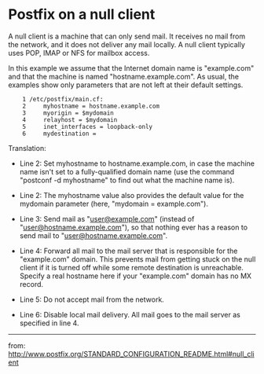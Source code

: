 # Postfix on a null client

A null client is a machine that can only send mail. It receives no mail from the network, and it does not deliver any mail locally. A null client typically uses POP, IMAP or NFS for mailbox access.

In this example we assume that the Internet domain name is "example.com" and that the machine is named "hostname.example.com". As usual, the examples show only parameters that are not left at their default settings.

```
    1 /etc/postfix/main.cf:
    2     myhostname = hostname.example.com
    3     myorigin = $mydomain
    4     relayhost = $mydomain
    5     inet_interfaces = loopback-only
    6     mydestination =
```
Translation:

   * Line 2: Set myhostname to hostname.example.com, in case the machine name isn't set to a fully-qualified domain name (use the command "postconf -d myhostname" to find out what the machine name is).

   * Line 2: The myhostname value also provides the default value for the mydomain parameter (here, "mydomain = example.com").

   * Line 3: Send mail as "user@example.com" (instead of "user@hostname.example.com"), so that nothing ever has a reason to send mail to "user@hostname.example.com".

   * Line 4: Forward all mail to the mail server that is responsible for the "example.com" domain. This prevents mail from getting stuck on the null client if it is turned off while some remote destination is unreachable. Specify a real hostname here if your "example.com" domain has no MX record.

   * Line 5: Do not accept mail from the network.

   * Line 6: Disable local mail delivery. All mail goes to the mail server as specified in line 4.

___
from: http://www.postfix.org/STANDARD_CONFIGURATION_README.html#null_client
